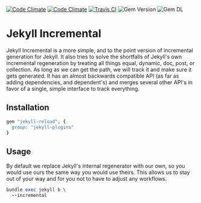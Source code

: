[![Code Climate](https://img.shields.io/codeclimate/maintainability/anomaly/jekyll-incremental.svg?style=for-the-badge)](https://codeclimate.com/github/anomaly/jekyll-incremental/maintainability)
[![Code Climate](https://img.shields.io/codeclimate/coverage/github/anomaly/jekyll-incremental.svg?style=for-the-badge)](https://codeclimate.com/github/anomaly/jekyll-incremental/test_coverage)
[![Travis CI](https://img.shields.io/travis/anomaly/jekyll-incremental/master.svg?style=for-the-badge)](https://travis-ci.org/anomaly/jekyll-incremental)
![Gem Version](https://img.shields.io/gem/v/jekyll-incremental.svg?style=for-the-badge)
![Gem DL](https://img.shields.io/gem/dt/jekyll-incremental.svg?style=for-the-badge)

# Jekyll Incremental

Jekyll Incremental is a more simple, and to the point version of incremental generation for Jekyll.  It also tries to solve the shortfalls of Jekyll's own incremental regeneration by treating all things equal, dynamic, doc, post, or collection.  As long as we can get the path, we will track it and make sure it gets generated.  It has an almost backwards compatible API (as far as adding dependencies, and dependent's) and merges several other API's in favor of a single, simple interface to track everything.

## Installation

```ruby
gem "jekyll-reload", {
  group: "jekyll-plugins"
}
```

## Usage

By default we replace Jekyll's internal regenerator with our own, so you would use ours the same way you would use theirs.  This allows us to stay out of your way and for you not to have to adjust any workflows.

```ruby
bundle exec jekyll b \
  --incremental
```
